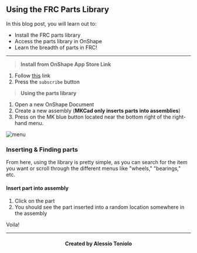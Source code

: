 ## Using the FRC Parts Library

In this blog post, you will learn out to:
* Install the FRC parts library
* Access the parts library in OnShape
* Learn the breadth of parts in FRC!

---

> **Install from OnShape App Store Link**
1. Follow [this](https://appstore.onshape.com/apps/Manufacturers%20Models/2ZT7X5D646R3LM3ZND7LGBTYRVM4SVH6CDDGM6I=/description) link
2. Press the `subscribe` button

> **Using the parts library**
1. Open a new OnShape Document
2. Create a new assembly (**MKCad only inserts parts into assemblies**)
3. Press on the MK blue button located near the bottom right of the right-hand menu.

![menu](https://onshape4frc.com/assets/images/mkcad/mkcad_app_location.png)

### Inserting & Finding parts

From here, using the library is pretty simple, as you can search for the item you want or scroll through the different menus like "wheels," "bearings," etc.

#### Insert part into assembly
1. Click on the part
2. You should see the part inserted into a random location somewhere in the assembly

Voila!

---

<h4 align="center"> Created by Alessio Toniolo </h4>

